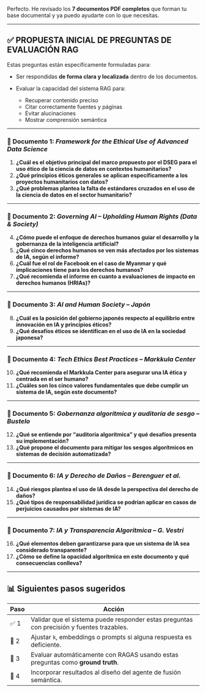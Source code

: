 Perfecto. He revisado los **7 documentos PDF completos** que forman tu base documental y ya puedo ayudarte con lo que necesitas.

---

## ✅ PROPUESTA INICIAL DE PREGUNTAS DE EVALUACIÓN RAG

Estas preguntas están específicamente formuladas para:

* Ser respondidas **de forma clara y localizada** dentro de los documentos.
* Evaluar la capacidad del sistema RAG para:

  * Recuperar contenido preciso
  * Citar correctamente fuentes y páginas
  * Evitar alucinaciones
  * Mostrar comprensión semántica

---

### 📄 Documento 1: *Framework for the Ethical Use of Advanced Data Science*

1. **¿Cuál es el objetivo principal del marco propuesto por el DSEG para el uso ético de la ciencia de datos en contextos humanitarios?**
2. **¿Qué principios éticos generales se aplican específicamente a los proyectos humanitarios con datos?**
3. **¿Qué problemas plantea la falta de estándares cruzados en el uso de la ciencia de datos en el sector humanitario?**

---

### 📄 Documento 2: *Governing AI – Upholding Human Rights (Data & Society)*

4. **¿Cómo puede el enfoque de derechos humanos guiar el desarrollo y la gobernanza de la inteligencia artificial?**
5. **¿Qué cinco derechos humanos se ven más afectados por los sistemas de IA, según el informe?**
6. **¿Cuál fue el rol de Facebook en el caso de Myanmar y qué implicaciones tiene para los derechos humanos?**
7. **¿Qué recomienda el informe en cuanto a evaluaciones de impacto en derechos humanos (HRIAs)?**

---

### 📄 Documento 3: *AI and Human Society – Japón*

8. **¿Cuál es la posición del gobierno japonés respecto al equilibrio entre innovación en IA y principios éticos?**
9. **¿Qué desafíos éticos se identifican en el uso de IA en la sociedad japonesa?**

---

### 📄 Documento 4: *Tech Ethics Best Practices – Markkula Center*

10. **¿Qué recomienda el Markkula Center para asegurar una IA ética y centrada en el ser humano?**
11. **¿Cuáles son los cinco valores fundamentales que debe cumplir un sistema de IA, según este documento?**

---

### 📄 Documento 5: *Gobernanza algorítmica y auditoría de sesgo – Bustelo*

12. **¿Qué se entiende por “auditoría algorítmica” y qué desafíos presenta su implementación?**
13. **¿Qué propone el documento para mitigar los sesgos algorítmicos en sistemas de decisión automatizada?**

---

### 📄 Documento 6: *IA y Derecho de Daños – Berenguer et al.*

14. **¿Qué riesgos plantea el uso de IA desde la perspectiva del derecho de daños?**
15. **¿Qué tipos de responsabilidad jurídica se podrían aplicar en casos de perjuicios causados por sistemas de IA?**

---

### 📄 Documento 7: *IA y Transparencia Algorítmica – G. Vestri*

16. **¿Qué elementos deben garantizarse para que un sistema de IA sea considerado transparente?**
17. **¿Cómo se define la opacidad algorítmica en este documento y qué consecuencias conlleva?**

---

## 📊 Siguientes pasos sugeridos

| Paso | Acción                                                                                    |
| ---- | ----------------------------------------------------------------------------------------- |
| ✅ 1  | Validar que el sistema puede responder estas preguntas con precisión y fuentes trazables. |
| 🔁 2 | Ajustar `k`, embeddings o prompts si alguna respuesta es deficiente.                      |
| 🧪 3 | Evaluar automáticamente con RAGAS usando estas preguntas como **ground truth**.           |
| 🧠 4 | Incorporar resultados al diseño del agente de fusión semántica.                           |

